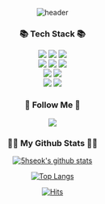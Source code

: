 <div align="center">
  
![header](https://capsule-render.vercel.app/api?type=waving&color=timeGradient&height=300&section=header&animation=twinkling&text=5hseok's%20Github🙄)
</div>
<h3 align="center">📚 Tech Stack 📚</h3>
<div align="center">

  <img src="https://img.shields.io/badge/Java-007396?style=flat-square&logo=Java&logoColor=white"/></a>
  <img src="https://img.shields.io/badge/Python-3766AB?style=flat-square&logo=Python&logoColor=white"/></a>
  <img src="https://img.shields.io/badge/C++-00599C?style=flat-square&logo=C++&logoColor=white"/></a>
  <br>
  <img src="https://img.shields.io/badge/Spring-6DB33F?style=flat-square&logo=Spring&logoColor=white"/></a>
  <img src="https://img.shields.io/badge/SpringBoot-6DB33F?style=flat-square&logo=SpringBoot&logoColor=white"/></a>
  <img src="https://img.shields.io/badge/django-092E20?style=flat-square&logo=django&logoColor=white"/></a>
  <br>
  <img src="https://img.shields.io/badge/pytorch-EE4C2C?style=flat-square&logo=pytorch&logoColor=white"/></a>
  <img src="https://img.shields.io/badge/Tensorflow-FF6F00?style=flat-square&logo=Tensorflow&logoColor=white"/></a>
  <br>
  <img src="https://img.shields.io/badge/Git-F05032?style=flat-square&logo=Git&logoColor=white"/></a>
  <img src="https://img.shields.io/badge/Github-181717?style=flat-square&logo=Github&logoColor=white"/></a>
  
</div>

<h3 align="center">🌈 Follow Me 🌈</h3>
<div align="center">
  
  <a href="mailto:ohhs1010@gmail.com"><img src="https://img.shields.io/badge/Gmail-EA4335?style=flat-square&logo=Gmail&logoColor=white&link=ohhs1010@gmail.com"/></a>

</div>


<h3 align="center">👩‍💻 My Github Stats 👩‍💻 </h3>

<div align="center">

[![5hseok's github stats](https://github-readme-stats.vercel.app/api?username=5hseok&hide_title=true&show_icons=true&disable_animations=true&theme=radical)](https://github.com/5hseok)

[![Top Langs](https://github-readme-stats.vercel.app/api/top-langs/?username=5hseok&langs_count=10&hide_progress=true)](https://github.com/5hseok)


<p align="center">
  
[![Hits](https://hits.seeyoufarm.com/api/count/incr/badge.svg?url=https%3A%2F%2Fgithub.com%2F5hseok%2Fhit-counter&count_bg=%2379C83D&title_bg=%23555555&icon=scratch.svg&icon_color=%23E7E7E7&title=hits&edge_flat=false)](https://hits.seeyoufarm.com)

</p>
</div>

